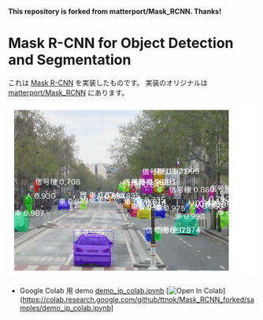 **This repository is forked from matterport/Mask_RCNN. Thanks!**

# Mask R-CNN for Object Detection and Segmentation

これは [Mask R-CNN](https://arxiv.org/abs/1703.06870) を実装したものです。
実装のオリジナルは [matterport/Mask_RCNN](https://github.com/matterport/Mask_RCNN) にあります。

![Instance Segmentation Sample](assets/street_jp.png)

* Google Colab 用 demo
  [demo_jp_colab.ipynb](samples/demo_jp_colab.ipynb)
  [![Open In Colab](https://colab.research.google.com/assets/colab-badge.svg)](https://colab.research.google.com/github/ttnok/Mask_RCNN_forked/samples/demo_jp_colab.ipynb]
